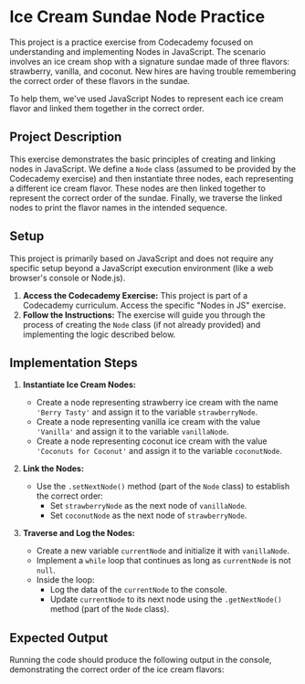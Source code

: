 # Ice Cream Sundae Node Practice

This project is a practice exercise from Codecademy focused on understanding and implementing Nodes in JavaScript. The scenario involves an ice cream shop with a signature sundae made of three flavors: strawberry, vanilla, and coconut. New hires are having trouble remembering the correct order of these flavors in the sundae.

To help them, we've used JavaScript Nodes to represent each ice cream flavor and linked them together in the correct order.

## Project Description

This exercise demonstrates the basic principles of creating and linking nodes in JavaScript. We define a `Node` class (assumed to be provided by the Codecademy exercise) and then instantiate three nodes, each representing a different ice cream flavor. These nodes are then linked together to represent the correct order of the sundae. Finally, we traverse the linked nodes to print the flavor names in the intended sequence.

## Setup

This project is primarily based on JavaScript and does not require any specific setup beyond a JavaScript execution environment (like a web browser's console or Node.js).

1.  **Access the Codecademy Exercise:** This project is part of a Codecademy curriculum. Access the specific "Nodes in JS" exercise.
2.  **Follow the Instructions:** The exercise will guide you through the process of creating the `Node` class (if not already provided) and implementing the logic described below.

## Implementation Steps

1.  **Instantiate Ice Cream Nodes:**
    * Create a node representing strawberry ice cream with the name `'Berry Tasty'` and assign it to the variable `strawberryNode`.
    * Create a node representing vanilla ice cream with the value `'Vanilla'` and assign it to the variable `vanillaNode`.
    * Create a node representing coconut ice cream with the value `'Coconuts for Coconut'` and assign it to the variable `coconutNode`.

2.  **Link the Nodes:**
    * Use the `.setNextNode()` method (part of the `Node` class) to establish the correct order:
        * Set `strawberryNode` as the next node of `vanillaNode`.
        * Set `coconutNode` as the next node of `strawberryNode`.

3.  **Traverse and Log the Nodes:**
    * Create a new variable `currentNode` and initialize it with `vanillaNode`.
    * Implement a `while` loop that continues as long as `currentNode` is not `null`.
    * Inside the loop:
        * Log the data of the `currentNode` to the console.
        * Update `currentNode` to its next node using the `.getNextNode()` method (part of the `Node` class).

## Expected Output

Running the code should produce the following output in the console, demonstrating the correct order of the ice cream flavors:
